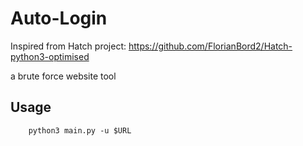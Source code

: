# Auto-Login
Inspired from Hatch project: https://github.com/FlorianBord2/Hatch-python3-optimised

a brute force website tool

## Usage
```
    python3 main.py -u $URL
```